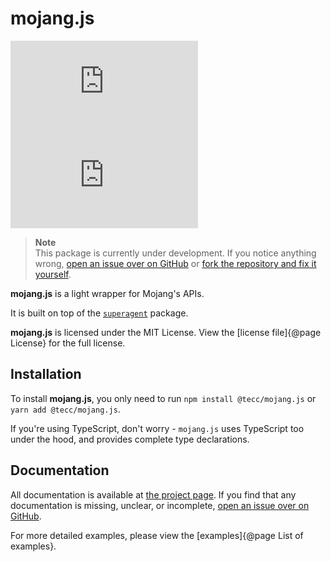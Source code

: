 # mojang.js
[![npm](https://img.shields.io/npm/v/%40tecc%2Fmojang.js?style=flat-square)](https://npmjs.com/package/@tecc/mojang.js) ![GitHub](https://img.shields.io/github/license/tecc/mojang.js?style=flat-square)

> **Note**<br>
> This package is currently under development.
> If you notice anything wrong, [open an issue over on GitHub](https://github.com/tecc/mojang.js/issues) or [fork the repository and fix it yourself](https://github.com/tecc/mojang.js).

**mojang.js** is a light wrapper for Mojang's APIs.

It is built on top of the [`superagent`](https://npmjs.com/package/superagent) package.

**mojang.js** is licensed under the MIT License.
View the [license file]{@page License} for the full license.

## Installation

To install **mojang.js**, you only need to run `npm install @tecc/mojang.js` or `yarn add @tecc/mojang.js`.

If you're using TypeScript, don't worry - `mojang.js` uses TypeScript too under the hood, and provides complete type declarations.

## Documentation

All documentation is available at [the project page](https://docs.tecc.me/mojang.js). 
If you find that any documentation is missing, unclear, or incomplete, [open an issue over on GitHub](https://github.com/tecc/mojang.js/issues).

For more detailed examples, please view the [examples]{@page List of examples}.